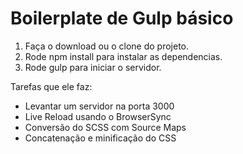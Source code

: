 # Boilerplate de Gulp básico

1. Faça o download ou o clone do projeto.
2. Rode npm install para instalar as dependencias.
3. Rode gulp para iniciar o servidor.


Tarefas que ele faz:

- Levantar um servidor na porta 3000
- Live Reload usando o BrowserSync
- Conversão do SCSS com Source Maps
- Concatenação e minificação do CSS